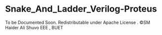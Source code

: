 # Snake_And_Ladder_Verilog-Proteus

To be Documented Soon.
Redistributable under Apache License . 
©SM Haider Ali Shuvo EEE , BUET
